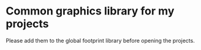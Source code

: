# Common graphics library for my projects

Please add them to the global footprint library before opening the projects.
